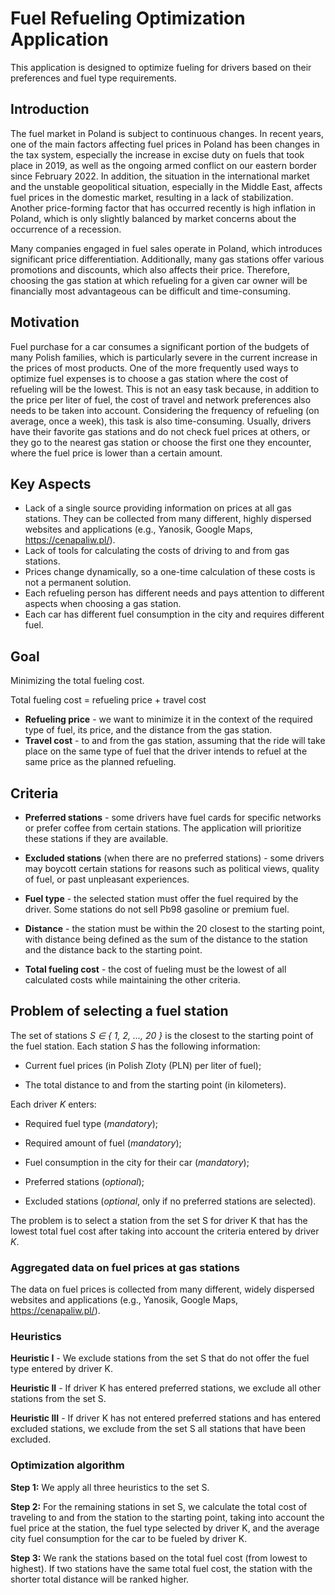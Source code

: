 # Fuel Refueling Optimization Application

This application is designed to optimize fueling for drivers based on their preferences and fuel type requirements. 

## Introduction
The fuel market in Poland is subject to continuous changes. In recent years, one of the main factors affecting fuel prices in Poland has been changes in the tax system, especially the increase in excise duty on fuels that took place in 2019, as well as the ongoing armed conflict on our eastern border since February 2022. In addition, the situation in the international market and the unstable geopolitical situation, especially in the Middle East, affects fuel prices in the domestic market, resulting in a lack of stabilization. Another price-forming factor that has occurred recently is high inflation in Poland, which is only slightly balanced by market concerns about the occurrence of a recession.


Many companies engaged in fuel sales operate in Poland, which introduces significant price differentiation. Additionally, many gas stations offer various promotions and discounts, which also affects their price. Therefore, choosing the gas station at which refueling for a given car owner will be financially most advantageous can be difficult and time-consuming.

## Motivation
Fuel purchase for a car consumes a significant portion of the budgets of many Polish families, which is particularly severe in the current increase in the prices of most products. One of the more frequently used ways to optimize fuel expenses is to choose a gas station where the cost of refueling will be the lowest. This is not an easy task because, in addition to the price per liter of fuel, the cost of travel and network preferences also needs to be taken into account. Considering the frequency of refueling (on average, once a week), this task is also time-consuming. Usually, drivers have their favorite gas stations and do not check fuel prices at others, or they go to the nearest gas station or choose the first one they encounter, where the fuel price is lower than a certain amount.

## Key Aspects
- Lack of a single source providing information on prices at all gas stations. They can be collected from many different, highly dispersed websites and applications (e.g., Yanosik, Google Maps, https://cenapaliw.pl/).
- Lack of tools for calculating the costs of driving to and from gas stations.
- Prices change dynamically, so a one-time calculation of these costs is not a permanent solution.
- Each refueling person has different needs and pays attention to different aspects when choosing a gas station.
- Each car has different fuel consumption in the city and requires different fuel.

## Goal
Minimizing the total fueling cost.

Total fueling cost = refueling price + travel cost

- **Refueling price** - we want to minimize it in the context of the required type of fuel, its price, and the distance from the gas station.
- **Travel cost** - to and from the gas station, assuming that the ride will take place on the same type of fuel that the driver intends to refuel at the same price as the planned refueling.

## Criteria

- **Preferred stations** - some drivers have fuel cards for specific networks or prefer coffee from certain stations. The application will prioritize these stations if they are available.

- **Excluded stations** (when there are no preferred stations) - some drivers may boycott certain stations for reasons such as political views, quality of fuel, or past unpleasant experiences.

- **Fuel type** - the selected station must offer the fuel required by the driver. Some stations do not sell Pb98 gasoline or premium fuel.

- **Distance** - the station must be within the 20 closest to the starting point, with distance being defined as the sum of the distance to the station and the distance back to the starting point.

- **Total fueling cost** - the cost of fueling must be the lowest of all calculated costs while maintaining the other criteria.

## Problem of selecting a fuel station
The set of stations *S ∈ { 1, 2, ..., 20 }* is the closest to the starting point of the fuel station. Each station *S* has the following information:

- Current fuel prices (in Polish Zloty (PLN) per liter of fuel);

- The total distance to and from the starting point (in kilometers).

Each driver *K* enters:

- Required fuel type (*mandatory*);

- Required amount of fuel (*mandatory*);

- Fuel consumption in the city for their car (*mandatory*);

- Preferred stations (*optional*);

- Excluded stations (*optional*, only if no preferred stations are selected).

The problem is to select a station from the set S for driver K that has the lowest total fuel cost after taking into account the criteria entered by driver *K*.

### Aggregated data on fuel prices at gas stations
The data on fuel prices is collected from many different, widely dispersed websites and applications (e.g., Yanosik, Google Maps, https://cenapaliw.pl/).

### Heuristics

**Heuristic I** - We exclude stations from the set S that do not offer the fuel type entered by driver K.

**Heuristic II** - If driver K has entered preferred stations, we exclude all other stations from the set S.

**Heuristic III** - If driver K has not entered preferred stations and has entered excluded stations, we exclude from the set S all stations that have been excluded.

### Optimization algorithm

**Step 1:** We apply all three heuristics to the set S.

**Step 2:** For the remaining stations in set S, we calculate the total cost of traveling to and from the station to the starting point, taking into account the fuel price at the station, the fuel type selected by driver K, and the average city fuel consumption for the car to be fueled by driver K.

**Step 3:** We rank the stations based on the total fuel cost (from lowest to highest). If two stations have the same total fuel cost, the station with the shorter total distance will be ranked higher.
